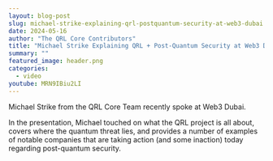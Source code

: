 ```yaml
---
layout: blog-post
slug: michael-strike-explaining-qrl-postquantum-security-at-web3-dubai
date: 2024-05-16
author: "The QRL Core Contributors"
title: "Michael Strike Explaining QRL + Post-Quantum Security at Web3 Dubai Conference"
summary: ""
featured_image: header.png
categories:
  - video
youtube: MRN9IBiu2LI
---
```


Michael Strike from the QRL Core Team recently spoke at Web3 Dubai.

In the presentation, Michael touched on what the QRL project is all about, covers where the quantum threat lies, and provides a number of examples of notable companies that are taking action (and some inaction) today regarding post-quantum security.